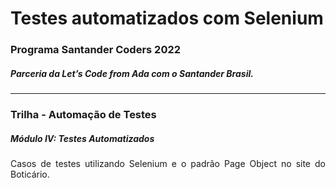 <h1>Testes automatizados com Selenium</h1>
<h3>Programa Santander Coders 2022</h3>
<h5>Parceria da Let’s Code from Ada com o Santander Brasil.</h5>
<hr>
<h3>Trilha - Automação de Testes</h3>
<h5>Módulo IV: Testes Automatizados</h5>
<p style="text-align:justify">
Casos de testes utilizando Selenium e o padrão Page Object no site do Boticário.
</p>